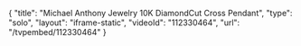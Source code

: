 {
    "title": "Michael Anthony Jewelry 10K DiamondCut Cross Pendant",
    "type": "solo",
    "layout": "iframe-static",
    "videoId": "112330464",
    "url": "\/tvpembed\/112330464"
}